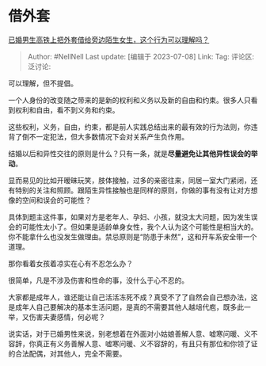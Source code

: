 # 借外套
[已婚男生高铁上把外套借给旁边陌生女生，这个行为可以理解吗？](https://www.zhihu.com/question/610339558/answer/3109124643)

> Author: #NellNell
> Last update: [编辑于 2023-07-08]
> Link:
> Tag:
> 评论区:
> 泛讨论:

可以理解，但不提倡。

一个人身份的改变随之带来的是新的权利和义务以及新的自由和约束。很多人只看到权利和自由，看不到义务和约束。

这些权利，义务，自由，约束，都是前人实践总结出来的最有效的行为法则，你违背了倒不一定犯法，但大多数情况下会对关系产生负作用。

结婚以后和异性交往的原则是什么？只有一条，就是**尽量避免让其他异性误会的举动**。

显而易见的比如开暧昧玩笑，肢体接触，过多的亲密往来，同居一室大门紧闭，还有特别的关注和照顾。跟陌生异性接触也是同样的原则，你做的事有没有让对方想像的空间和误会的可能性？

具体到题主这件事，如果对方是老年人、孕妇、小孩，就没太大问题，因为发生误会的可能性太小了。但如果是适龄单身女性，我个人认为这个可能性是相当大的。你不能拿什么也没发生做理由。禁忌原则是“防患于未然”，这和开车系安全带一个道理。

那你看着女孩着凉实在心有不忍怎么办？

很简单，凡是不涉及伤害和性命的事，没什么于心不忍的。

大家都是成年人，谁还能让自己活活冻死不成？真受不了了自然会自己想办法，这是成年人自己要解决的基本生活问题，是真的不需要其他人越俎代庖，既多此一举，又伤害夫妻感情，何必呢？

说实话，对于已婚男性来说，别老想着在外面对小姑娘善解人意、嘘寒问暖、义不容辞，你真正有义务善解人意、嘘寒问暖、义不容辞的，有且只有那位和你领了证的合法配偶，对其他人，完全不需要。
